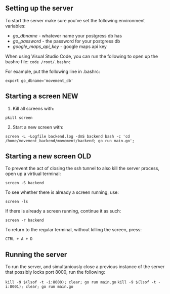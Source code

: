 ## Setting up the server

To start the server make sure you've set the following environment variables:

- *go_dbname* - whatever name your postgress db has
- *go_password* - the password for your postgress db
- *google_maps_api_key* - google maps api key

When using Visual Studio Code, you can run the following to open up the bashrc file:
`code /root/.bashrc`

For example, put the following line in .bashrc:

```export go_dbname='movement_db'``` 



## Starting a screen NEW

1. Kill all screens with: 
```
pkill screen
```
2. Start a new screen with: 
```
screen -L -Logfile backend.log -dmS backend bash -c 'cd /home/movement_backend/movement/backend; go run main.go';
```





## Starting a new screen OLD

To prevent the act of closing the ssh tunnel to also kill the server process, open up a virtiual terminal:

```screen -S backend```

To see whether there is already a screen running, use:

```screen -ls```

If there is already a screen running, continue it as such:

```screen -r backend```

To return to the regular terminal, without killing the screen, press:

```CTRL + A + D```


## Running the server

 To run the server, and simultaniously close a previous instance of the server that possibly locks port 8000, run the following:

```kill -9 $(lsof -t -i:8000); clear; go run main.go```
```kill -9 $(lsof -t -i:8001); clear; go run main.go```
